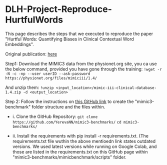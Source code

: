 # DLH-Project-Reproduce-HurtfulWords
This page describes the steps that we executed to reproduce the paper "Hurtful Words: Quantifying Biases in Clinical Contextual Word Embeddings".

Original publication: [here](https://https://dl.acm.org/doi/abs/10.1145/3368555.3384448) 

Step1: 
Download the MIMIC3 data from the physionet.org site, you ca use the below command, provided you have gone through the training:
`!wget -r -N -c -np --user userID --ask-password https://physionet.org/files/mimiciii/1.4/`

And unzip them:
`!unzip <input_location>/mimic-iii-clinical-database-1.4.zip -d <output_location>`

Step 2:
Follow the instructions on [this GitHub link](https://github.com/YerevaNN/mimic3-benchmarks) to create the "mimic3-benchmark" folder structure and the files within.

- i. Clone the GitHub Repository:
`git clone https://github.com/YerevaNN/mimic3-benchmarks/`
`cd mimic3-benchmarks/`

- ii. Install the requirements with pip install -r requirements.txt. (The requirements.txt file wuthin the above mentioedn link states outdated versions. We used latest versions while running on Google Colab, and those are listed in the requirements.txt on this GitHub page within "mimic3-benchmarks/mimicbenchmark/scripts" folder.
